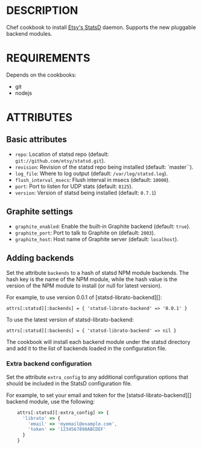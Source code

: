 # DESCRIPTION

Chef cookbook to install [Etsy's
StatsD](https://github.com/etsy/statsd) daemon. Supports the new
pluggable backend modules.

# REQUIREMENTS

Depends on the cookbooks:

 * git
 * nodejs

# ATTRIBUTES

## Basic attributes

 * `repo`: Location of statsd repo (default: `git://github.com/etsy/statsd.git`).
 * `revision`: Revision of the statsd repo being installed (default: `master``).
 * `log_file`: Where to log output (default: `/var/log/statsd.log`).
 * `flush_interval_msecs`: Flush interval in msecs (default: `10000`).
 * `port`: Port to listen for UDP stats (default: `8125`).
 * `version`: Version of statsd being installed (default: `0.7.1`)

## Graphite settings

 * `graphite_enabled`: Enable the built-in Graphite backend (default: `true`).
 * `graphite_port`: Port to talk to Graphite on (default: `2003`).
 * `graphite_host`: Host name of Graphite server (default: `localhost`).

## Adding backends

Set the attribute `backends` to a hash of statsd NPM module
backends. The hash key is the name of the NPM module, while the hash
value is the version of the NPM module to install (or null for latest
version).

For example, to use version 0.0.1 of [statsd-librato-backend][]:

    attrs[:statsd][:backends] = { 'statsd-librato-backend' => '0.0.1' }

To use the latest version of statsd-librato-backend:

    attrs[:statsd][:backends] = { 'statsd-librato-backend' => nil }

The cookbook will install each backend module under the statsd
directory and add it to the list of backends loaded in the
configuration file.

### Extra backend configuration

Set the attribute `extra_config` to any additional configuration
options that should be included in the StatsD configuration file.

For example, to set your email and token for the
[statsd-librato-backend][] backend module, use the following:

```js
    attrs[:statsd][:extra_config] => {
      'librato' => {
        'email' => 'myemail@example.com',
        'token' => '1234567890ABCDEF'
      }
    }
```